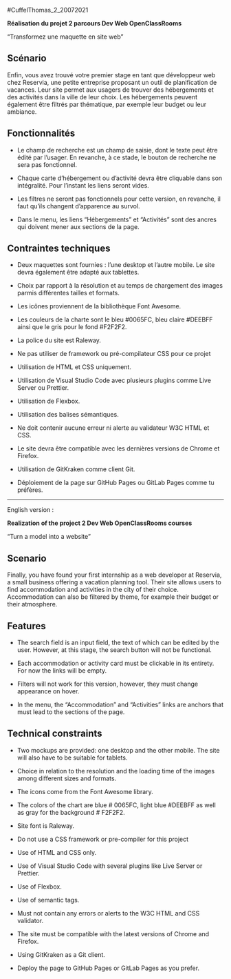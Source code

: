 #CuffelThomas_2_20072021 

  

 __Réalisation du projet 2 parcours Dev Web OpenClassRooms__

  

“Transformez une maquette en site web”

__Scénario__
-----------------

Enfin, vous avez trouvé votre premier stage en tant que développeur web chez Reservia,
une petite entreprise proposant un outil de planification de vacances.
Leur site permet aux usagers de trouver des hébergements et des activités dans la ville de leur choix.
Les hébergements peuvent également être filtrés par thématique, par exemple leur budget ou leur ambiance.


__Fonctionnalités__ 
-----------------

* Le champ de recherche est un champ de saisie, dont le texte peut être édité par l’usager.
      En revanche, à ce stade, le bouton de recherche ne sera pas fonctionnel.     

* Chaque carte d’hébergement ou d’activité devra être cliquable dans son intégralité. Pour l’instant les liens seront vides.

* Les filtres ne seront pas fonctionnels pour cette version, en revanche, il faut qu’ils changent d’apparence au survol.

* Dans le menu, les liens “Hébergements” et “Activités” sont des ancres qui doivent mener aux sections de la page. 

  

__Contraintes techniques__ 
-----------------

* Deux maquettes sont fournies : l’une desktop et l’autre mobile. Le site devra également être adapté aux tablettes.
    
* Choix par rapport à la résolution et au temps de chargement des images parmis différentes tailles et formats.

* Les icônes proviennent de la bibliothèque Font Awesome.      

* Les couleurs de la charte sont le bleu #0065FC, bleu claire #DEEBFF ainsi que le gris pour le fond #F2F2F2. 

* La police du site est Raleway. 

* Ne pas utiliser de framework ou pré-compilateur CSS pour ce projet  

* Utilisation de HTML et CSS uniquement. 

* Utilisation de Visual Studio Code avec plusieurs plugins comme Live Server ou Prettier. 

* Utilisation de Flexbox. 

* Utilisation des balises sémantiques. 

* Ne doit contenir aucune erreur ni alerte au validateur W3C HTML et CSS. 

* Le site devra être compatible avec les dernières versions de Chrome et Firefox. 

* Utilisation de GitKraken comme client Git. 

* Déploiement de la page sur GitHub Pages ou GitLab Pages comme tu préfères. 

---------------------------------------------------

English version :
    
    
__Realization of the project 2 Dev Web OpenClassRooms courses__

  

“Turn a model into a website”

__Scenario__
-----------------

Finally, you have found your first internship as a web developer at Reservia,
a small business offering a vacation planning tool.
Their site allows users to find accommodation and activities in the city of their choice.
Accommodation can also be filtered by theme, for example their budget or their atmosphere.  

__Features__
-----------------

* The search field is an input field, the text of which can be edited by the user.
      However, at this stage, the search button will not be functional.

* Each accommodation or activity card must be clickable in its entirety. For now the links will be empty.

* Filters will not work for this version, however, they must change appearance on hover.

* In the menu, the “Accommodation” and “Activities” links are anchors that must lead to the sections of the page.

  

__Technical constraints__
-----------------

* Two mockups are provided: one desktop and the other mobile. The site will also have to be suitable for tablets.
    
* Choice in relation to the resolution and the loading time of the images among different sizes and formats.

* The icons come from the Font Awesome library.

* The colors of the chart are blue # 0065FC, light blue #DEEBFF as well as gray for the background # F2F2F2.

* Site font is Raleway.

* Do not use a CSS framework or pre-compiler for this project

* Use of HTML and CSS only.

* Use of Visual Studio Code with several plugins like Live Server or Prettier.

* Use of Flexbox.

* Use of semantic tags.

* Must not contain any errors or alerts to the W3C HTML and CSS validator.

* The site must be compatible with the latest versions of Chrome and Firefox.

* Using GitKraken as a Git client.

* Deploy the page to GitHub Pages or GitLab Pages as you prefer.
    


